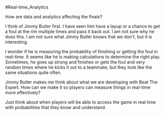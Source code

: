 #Real-time_Analytics

How are data and analytics affecting the finals?  

I think of Jimmy Butler first.  I have seen him have a layup or a chance to get a foul at the rim multiple times and pass it back out.  I am not sure why he does this.  I am not sure what Jimmy Butler knows that we don't, but it is interesting. 

I wonder if he is measuring the probability of finishing or getting the foul in real-time.  It seems like he is making calculations to determine the right play.  Sometimes, he goes up strong and finishes or gets the foul and very random times where he kicks it out to a teammate, but they look like the same situations quite often.  

Jimmy Butler makes me think about what we are developing with Beat The Expert.  How can we make it so players can measure things in real-time more effectively? 

Just think about when players will be able to access the game in real time with probabilities that they know and understand.
